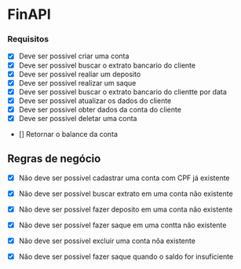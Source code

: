 # FinAPI

### Requisitos

- [x] Deve ser possivel criar uma conta
- [x] Deve ser possivel buscar o extrato bancario do cliente
- [x] Deve ser possivel realiar um deposito
- [x] Deve ser possivel realizar um saque
- [x] Deve ser possivel buscar o extrato bancario do clientte por data
- [x] Deve ser possivel atualizar os dados do cliente
- [x] Deve ser possivel obter dados da conta do cliente
- [x] Deve ser possivel deletar uma conta
- [] Retornar  o  balance da conta

## Regras de negócio

- [x] Não deve ser possivel cadastrar uma conta com CPF já existente
- [x] Não deve ser possivel buscar extrato em uma conta não existente
- [x] Não deve ser possivel fazer deposito em uma conta não existente
- [x] Não deve ser possivel fazer saque em uma contta não existente
- [x] Não deve ser possivel excluir uma conta nõa existente
- [x] Não deve ser possivel fazer saque quando o saldo  for insuficiente

